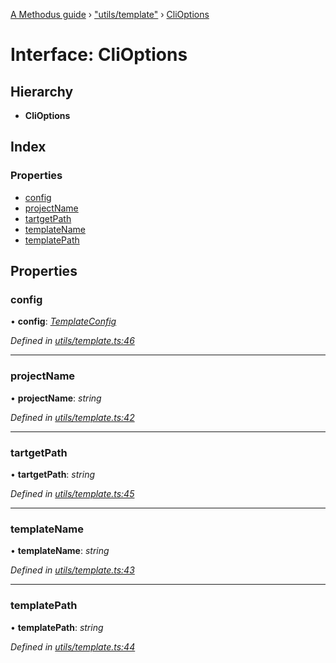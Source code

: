 [A Methodus guide](../README.md) › ["utils/template"](../modules/_utils_template_.md) › [CliOptions](_utils_template_.clioptions.md)

# Interface: CliOptions

## Hierarchy

* **CliOptions**

## Index

### Properties

* [config](_utils_template_.clioptions.md#config)
* [projectName](_utils_template_.clioptions.md#projectname)
* [tartgetPath](_utils_template_.clioptions.md#tartgetpath)
* [templateName](_utils_template_.clioptions.md#templatename)
* [templatePath](_utils_template_.clioptions.md#templatepath)

## Properties

###  config

• **config**: *[TemplateConfig](_utils_template_.templateconfig.md)*

*Defined in [utils/template.ts:46](https://github.com/nodulusteam/methodus.dev/blob/3099105/modules/tools/methodus-cli/src/utils/template.ts#L46)*

___

###  projectName

• **projectName**: *string*

*Defined in [utils/template.ts:42](https://github.com/nodulusteam/methodus.dev/blob/3099105/modules/tools/methodus-cli/src/utils/template.ts#L42)*

___

###  tartgetPath

• **tartgetPath**: *string*

*Defined in [utils/template.ts:45](https://github.com/nodulusteam/methodus.dev/blob/3099105/modules/tools/methodus-cli/src/utils/template.ts#L45)*

___

###  templateName

• **templateName**: *string*

*Defined in [utils/template.ts:43](https://github.com/nodulusteam/methodus.dev/blob/3099105/modules/tools/methodus-cli/src/utils/template.ts#L43)*

___

###  templatePath

• **templatePath**: *string*

*Defined in [utils/template.ts:44](https://github.com/nodulusteam/methodus.dev/blob/3099105/modules/tools/methodus-cli/src/utils/template.ts#L44)*
